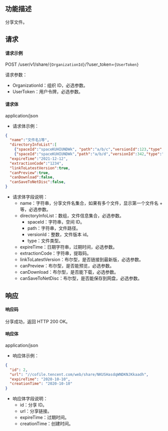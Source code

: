 ## 功能描述

分享文件。

## 请求

#### 请求示例

POST /user/v1/share/`{OrganizationId}`/?user_token=`{UserToken}`

请求参数：
- OrganizationId：组织 ID，必选参数。
- UserToken：用户令牌，必选参数。
  
#### 请求体

application/json

- 请求体示例：
```json
{
  "name":"文件名1等",
  "directoryInfoList":[
    {"spaceId":"spaceKUHIUNDWk", "path":"a/b/c","versionId":123,"type":"file"},
    {"spaceId":"spaceKUHIUNDWk","path":"a/b/d","versionId":342,"type":"dir"}],
  "expireTime":"2021-12-12",
  "extractionCode":"1234",
  "linkToLatestVersion":true,
  "canPreview":true,
  "canDownload":false,
  "canSaveToNetDisc":false,
}
```
- 请求体字段说明：
  - name：字符串，分享文件名集合，如果有多个文件，显示第一个文件名 + 等，必选参数。
  - directoryInfoList：数组，文件信息集合，必选参数。
    - spaceId：字符串，空间 ID。
    - path：字符串，文件路径。
    - versionId：整数，文件版本 id。
    - type：文件类型。
  - expireTime：日期字符串，过期时间，必选参数。
  - extractionCode：字符串，提取码。
  - linkToLatestVersion：布尔型，是否链接到最新版，必选参数。
  - canPreview：布尔型，是否能预览，必选参数。
  - canDownload：布尔型，是否能下载，必选参数。
  - canSaveToNetDisc：布尔型，是否能保存到网盘，必选参数。

## 响应

#### 响应码

分享成功，返回 HTTP 200 OK。

#### 响应体

application/json

- 响应体示例：
```json
{
  "id": 2,
  "url": "//cofile.tencent.com/web/share/NKUSHasdqWNDKNJKkaadh",
  "expireTime": "2020-10-10",
  "creationTime": "2020-10-10"
}
```
- 响应体字段说明：
  - id：分享 ID。
  - url：分享链接。
  - expireTime：过期时间。
  - creationTime：创建时间。
